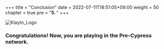 +++
title = "Conclusion"
date = 2022-07-11T18:51:05+09:00
weight = 50
chapter = true
pre = "<b>5. </b>"
+++


![Klaytn_Logo](pre/images/Logo-1.png)
### Congratulations! Now, you are playing in the Pre-Cypress network.



